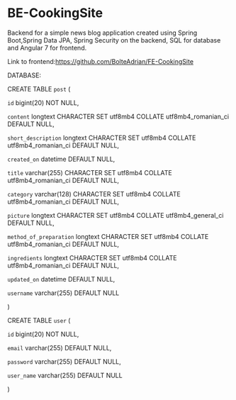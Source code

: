 # BE-CookingSite

Backend for a simple news blog application created using Spring Boot,Spring Data JPA, Spring Security on the backend, SQL for database and Angular 7 for frontend.

Link to frontend:https://github.com/BolteAdrian/FE-CookingSite

DATABASE:

CREATE TABLE `post` (

  `id` bigint(20) NOT NULL,
  
  `content` longtext CHARACTER SET utf8mb4 COLLATE utf8mb4_romanian_ci DEFAULT NULL,
  
  `short_description` longtext CHARACTER SET utf8mb4 COLLATE utf8mb4_romanian_ci DEFAULT NULL,
  
  `created_on` datetime DEFAULT NULL,
  
  `title` varchar(255) CHARACTER SET utf8mb4 COLLATE utf8mb4_romanian_ci DEFAULT NULL,
  
  `category` varchar(128) CHARACTER SET utf8mb4 COLLATE utf8mb4_romanian_ci DEFAULT NULL,
  
  `picture` longtext CHARACTER SET utf8mb4 COLLATE utf8mb4_general_ci DEFAULT NULL,
  
  `method_of_preparation`	longtext CHARACTER SET utf8mb4 COLLATE utf8mb4_romanian_ci DEFAULT NULL,
  
  `ingredients` longtext CHARACTER SET utf8mb4 COLLATE utf8mb4_romanian_ci DEFAULT NULL,
  
  `updated_on` datetime DEFAULT NULL,
  
  `username` varchar(255) DEFAULT NULL
  
) 

CREATE TABLE `user` (

  `id` bigint(20) NOT NULL,
  
  `email` varchar(255) DEFAULT NULL,
  
  `password` varchar(255) DEFAULT NULL,
  
  `user_name` varchar(255) DEFAULT NULL
  
)
